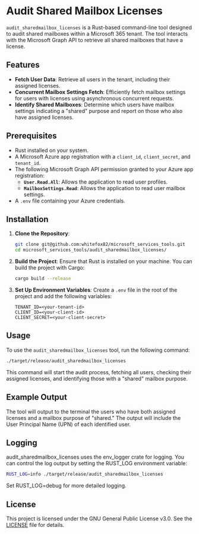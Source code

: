 # Audit Shared Mailbox Licenses

`audit_sharedmailbox_licenses` is a Rust-based command-line tool designed to audit shared mailboxes within a Microsoft 365 tenant. The tool interacts with the Microsoft Graph API to retrieve all shared mailboxes that have a license.

## Features

- **Fetch User Data**: Retrieve all users in the tenant, including their assigned licenses.
- **Concurrent Mailbox Settings Fetch**: Efficiently fetch mailbox settings for users with licenses using asynchronous concurrent requests.
- **Identify Shared Mailboxes**: Determine which users have mailbox settings indicating a "shared" purpose and report on those who also have assigned licenses.

## Prerequisites

- Rust installed on your system.
- A Microsoft Azure app registration with a `client_id`, `client_secret`, and `tenant_id`.
- The following Microsoft Graph API permission granted to your Azure app registration:
  - **`User.Read.All`**: Allows the application to read user profiles.
  - **`MailboxSettings.Read`**: Allows the application to read user mailbox settings.
- A `.env` file containing your Azure credentials.

## Installation

1. **Clone the Repository**:
    ```bash
    git clone git@github.com:whitefox82/microsoft_services_tools.git
    cd microsoft_services_tools/audit_sharedmailbox_licenses/
    ```

2. **Build the Project**:
    Ensure that Rust is installed on your machine. You can build the project with Cargo:
    ```bash
    cargo build --release
    ```

3. **Set Up Environment Variables**:
    Create a `.env` file in the root of the project and add the following variables:
    ```env
    TENANT_ID=<your-tenant-id>
    CLIENT_ID=<your-client-id>
    CLIENT_SECRET=<your-client-secret>
    ```

## Usage

To use the `audit_sharedmailbox_licenses` tool, run the following command:

```bash
./target/release/audit_sharedmailbox_licenses
```

This command will start the audit process, fetching all users, checking their assigned licenses, and identifying those with a "shared" mailbox purpose.

## Example Output

The tool will output to the terminal the users who have both assigned licenses and a mailbox purpose of "shared." The output will include the User Principal Name (UPN) of each identified user.

## Logging

audit_sharedmailbox_licenses uses the env_logger crate for logging. You can control the log output by setting the RUST_LOG environment variable:

```bash
RUST_LOG=info ./target/release/audit_sharedmailbox_licenses
```

Set RUST_LOG=debug for more detailed logging.

## License

This project is licensed under the GNU General Public License v3.0. See the [LICENSE](https://github.com/whitefox82/microsoft_services_tools/blob/main/LICENSE) file for details.
